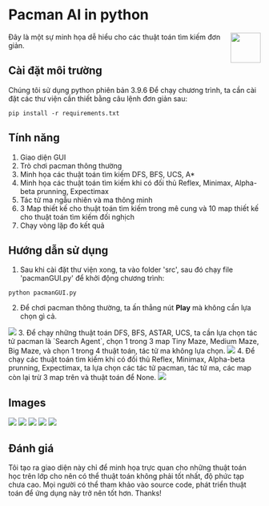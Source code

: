 # Pacman AI in python
<img src="./img/1.png" align="right" height="60" />

Đây là một sự minh họa dễ hiểu cho các thuật toán tìm kiếm đơn giản.

## Cài đặt môi trường
Chúng tôi sử dụng python phiên bản 3.9.6
Để chạy chương trình, ta cần cài đặt các thư viện cần thiết bằng câu lệnh đơn giản sau:
```
pip install -r requirements.txt
```

## Tính năng

1. Giao diện GUI
2. Trò chơi pacman thông thường
3. Minh họa các thuật toán tìm kiếm DFS, BFS, UCS, A*
4. Minh họa các thuật toán tìm kiếm khi có đối thủ Reflex, Minimax, Alpha-beta prunning, Expectimax
5. Tác tử ma ngẫu nhiên và ma thông minh
6. 3 Map thiết kế cho thuật toán tìm kiếm trong mê cung và 10 map thiết kế cho thuật toán tìm kiếm đối nghịch
7. Chạy vòng lặp đo kết quả

## Hướng dẫn sử dụng
1. Sau khi cài đặt thư viện xong, ta vào folder 'src', sau đó chạy file 'pacmanGUI.py' để khởi động chương trình:
```
python pacmanGUI.py
```
2. Để chơi pacman thông thường, ta ấn thẳng nút **Play** mà không cần lựa chọn gì cả.
  <img src="./img/pacmanNormal.png">
3. Để chạy những thuật toán DFS, BFS, ASTAR, UCS, ta cần lựa chọn tác tử pacman là `Search Agent`, chọn 1 trong 3 map Tiny Maze, Medium Maze, Big Maze, và chọn 1 trong 4 thuật toán, tác tử ma không lựa chọn.
  <img src="./img/singleAgent.png">
4. Để chạy các thuật toán tìm kiếm khi có đối thủ Reflex, Minimax, Alpha-beta prunning, Expectimax, ta lựa chọn các tác tử pacman, tác tử ma, các map còn lại trừ 3 map trên và thuật toán để None.
   <img src="./img/multiAgent.png">
   
## Images

  <img src="./img/menu.png">
  <img src="./img/game.png">
  <img src="./img/agent.png">
  <img src="./img/solveMaze.png">
  <img src="./img/result.png">

## Đánh giá
Tôi tạo ra giao diện này chỉ để minh họa trực quan cho những thuật toán học trên lớp cho nên có thể thuật toán không phải tốt nhất, độ phức tạp chưa cao. Mọi người có thể tham khảo vào source code, phát triển thuật toán để ứng dụng này trở nên tốt hơn. Thanks!
  


